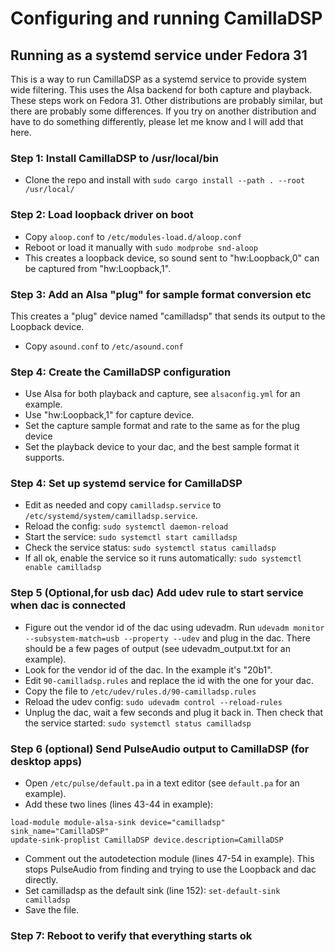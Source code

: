 # Configuring and running CamillaDSP

## Running as a systemd service under Fedora 31
This is a way to run CamillaDSP as a systemd service to provide system wide filtering. This uses the Alsa backend for both capture and playback. These steps work on Fedora 31. Other distributions are probably similar, but there are probably some differences. If you try on another distribution and have to do something differently, please let me know and I will add that here.

### Step 1: Install CamillaDSP to /usr/local/bin
- Clone the repo and install with ```sudo cargo install --path . --root /usr/local/```

### Step 2: Load loopback driver on boot
- Copy ```aloop.conf``` to ```/etc/modules-load.d/aloop.conf```
- Reboot or load it manually with ```sudo modprobe snd-aloop```
- This creates a loopback device, so sound sent to "hw:Loopback,0" can be captured from "hw:Loopback,1".


### Step 3: Add an Alsa "plug" for sample format conversion etc
This creates a "plug" device named "camilladsp" that sends its output to the Loopback device.
- Copy ```asound.conf``` to ```/etc/asound.conf```


### Step 4: Create the CamillaDSP configuration
- Use Alsa for both playback and capture, see ```alsaconfig.yml``` for an example.
- Use "hw:Loopback,1" for capture device.
- Set the capture sample format and rate to the same as for the plug device
- Set the playback device to your dac, and the best sample format it supports.


### Step 4: Set up systemd service for CamillaDSP
- Edit as needed and copy ```camilladsp.service``` to ```/etc/systemd/system/camilladsp.service```.
- Reload the config: ```sudo systemctl daemon-reload```
- Start the service: ```sudo systemctl start camilladsp```
- Check the service status: ```sudo systemctl status camilladsp```
- If all ok, enable the service so it runs automatically: ```sudo systemctl enable camilladsp```


### Step 5 (Optional,for usb dac) Add udev rule to start service when dac is connected
- Figure out the vendor id of the dac using udevadm. Run ```udevadm monitor --subsystem-match=usb --property --udev``` and plug in the dac. There should be a few pages of output (see udevadm_output.txt for an example). 
- Look for the vendor id of the dac. In the example it's "20b1".
- Edit ```90-camilladsp.rules``` and replace the id with the one for your dac.
- Copy the file to ```/etc/udev/rules.d/90-camilladsp.rules```
- Reload the udev config: ```sudo udevadm control --reload-rules```
- Unplug the dac, wait a few seconds and plug it back in. Then check that the service started: ```sudo systemctl status camilladsp```


### Step 6 (optional) Send PulseAudio output to CamillaDSP (for desktop apps)
- Open ```/etc/pulse/default.pa``` in a text editor (see ```default.pa``` for an example).
- Add these two lines (lines 43-44 in example):
```
load-module module-alsa-sink device="camilladsp" sink_name="CamillaDSP"
update-sink-proplist CamillaDSP device.description=CamillaDSP
```
- Comment out the autodetection module (lines 47-54 in example). This stops PulseAudio from finding and trying to use the Loopback and dac directly.
- Set camilladsp as the default sink (line 152): ```set-default-sink camilladsp```
- Save the file.


### Step 7: Reboot to verify that everything starts ok



